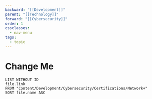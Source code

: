 ```yaml
---
backward: "[[Development]]"
parent: "[[Technology]]"
forward: "[[Cybersecurity]]"
order: 1
cssclasses:
  - nav-menu
tags:
  - topic
---
```


# <span class="nav-title">Change Me</span>
```dataview
LIST WITHOUT ID
file.link
FROM "Content/Development/Cybersecurity/Certifications/Network+"
SORT file.name ASC
```

